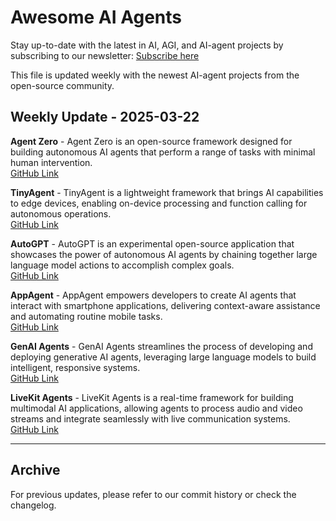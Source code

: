 # Awesome AI Agents

Stay up-to-date with the latest in AI, AGI, and AI-agent projects by subscribing to our newsletter: [Subscribe here](https://manuagi.beehiiv.com/subscribe)

This file is updated weekly with the newest AI-agent projects from the open-source community.

## Weekly Update - 2025-03-22

**Agent Zero** - Agent Zero is an open-source framework designed for building autonomous AI agents that perform a range of tasks with minimal human intervention.  
[GitHub Link](https://github.com/frdel/agent-zero)

**TinyAgent** - TinyAgent is a lightweight framework that brings AI capabilities to edge devices, enabling on-device processing and function calling for autonomous operations.  
[GitHub Link](https://github.com/SqueezeAILab/TinyAgent)

**AutoGPT** - AutoGPT is an experimental open-source application that showcases the power of autonomous AI agents by chaining together large language model actions to accomplish complex goals.  
[GitHub Link](https://github.com/Significant-Gravitas/AutoGPT)

**AppAgent** - AppAgent empowers developers to create AI agents that interact with smartphone applications, delivering context-aware assistance and automating routine mobile tasks.  
[GitHub Link](https://github.com/FigmaAI/AppAgent)

**GenAI Agents** - GenAI Agents streamlines the process of developing and deploying generative AI agents, leveraging large language models to build intelligent, responsive systems.  
[GitHub Link](https://github.com/NirDiamant/GenAI_Agents)

**LiveKit Agents** - LiveKit Agents is a real-time framework for building multimodal AI applications, allowing agents to process audio and video streams and integrate seamlessly with live communication systems.  
[GitHub Link](https://github.com/livekit/agents)

---

## Archive

For previous updates, please refer to our commit history or check the changelog.
